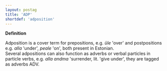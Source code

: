 ```yaml
---
layout: postag
title: 'ADP'
shortdef: 'adposition'
---
```


<b>Definition</b>

Adposition is a cover term for prepositions, e.g. <i>üle</i> 'over' and postpositions e.g. <i>alla</i> 'under', <i>peale</i> 'on', both present in Estonian.<br/>
Several adpositions can also function as adverbs or verbal particles in particle verbs, e.g. <i>alla andma</i> 'surrender, lit. 'give under', they are tagged as adverbs ADV.
<!-- Interlanguage links updated Út zář 29 20:31:26 CEST 2020 -->
